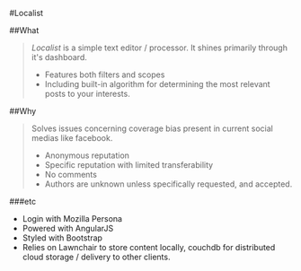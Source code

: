 #Localist

##What
> *Localist* is a simple text editor / processor.
> It shines primarily through it's dashboard.
> * Features both filters and scopes
> * Including built-in algorithm for determining the most relevant posts to your interests.

##Why

> Solves issues concerning coverage bias present in current social medias like facebook.
> * Anonymous reputation
> * Specific reputation with limited transferability
> * No comments
> * Authors are unknown unless specifically requested, and accepted.

###etc
* Login with Mozilla Persona
* Powered with AngularJS
* Styled with Bootstrap
* Relies on Lawnchair to store content locally, couchdb for distributed cloud storage / delivery to other clients.
